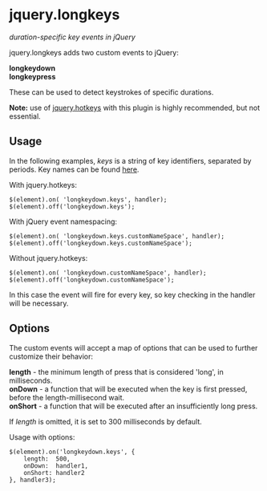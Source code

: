 jquery.longkeys
===============
*duration-specific key events in jQuery*

jquery.longkeys adds two custom events to jQuery:

**longkeydown**  
**longkeypress**

These can be used to detect keystrokes of specific durations.

**Note:** use of [jquery.hotkeys](https://github.com/tzuryby/jquery.hotkeys)
with this plugin is highly recommended, but not essential.

## Usage ##

In the following examples, *keys* is a string of key identifiers, separated by periods.
Key names can be found
[here](https://github.com/tzuryby/jquery.hotkeys/blob/master/jquery.hotkeys.js).

With jquery.hotkeys:

    $(element).on( 'longkeydown.keys', handler);
    $(element).off('longkeydown.keys');

With jQuery event namespacing:

    $(element).on( 'longkeydown.keys.customNameSpace', handler);
    $(element).off('longkeydown.keys.customNameSpace');

Without jquery.hotkeys:

    $(element).on( 'longkeydown.customNameSpace', handler);
    $(element).off('longkeydown.customNameSpace');

In this case the event will fire for every key, so key checking in the handler will be necessary.

## Options ##

The custom events will accept a map of options that can be used to further
customize their behavior:

**length** - the minimum length of press that is considered 'long', in milliseconds.  
**onDown** - a function that will be executed when the key is first pressed,
before the length-millisecond wait.  
**onShort** - a function that will be executed after an insufficiently long press. 

If *length* is omitted, it is set to 300 milliseconds by default.

Usage with options:

    $(element).on('longkeydown.keys', {
        length:  500,
        onDown:  handler1,
        onShort: handler2
    }, handler3);

